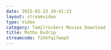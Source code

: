 ```yaml
---
date: 2022-02-23 20:41:13
layout: streamvideo
type: Video
category: Tamilrockers Movies Download
title: Muthu Dvdrip
streamcode: fihhfqi7wep5
---
```

